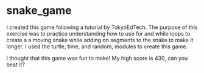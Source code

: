 # snake_game

I created this game following a tutorial by TokyoEdTech. The purpose of this exercise was to practice understanding how to use for and while loops to create a a moving snake while adding on segments to the snake to make it longer. I used the turtle, time, and random, modules to create this game. 

I thought that this game was fun to make! My high score is 430, can you beat it?
